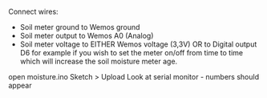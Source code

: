 Connect wires:
- Soil meter ground to Wemos ground
- Soil meter output to Wemos A0 (Analog)
- Soil meter voltage to EITHER Wemos voltage (3,3V) OR to Digital output D6 for example if you wish to set the meter on/off from time to time which will increase the soil moisture meter age. 

open moisture.ino 
Sketch > Upload
Look at serial monitor - numbers should appear
